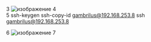 3     ![изображение](https://user-images.githubusercontent.com/100866321/205827479-33a65c86-50a0-439c-ba2c-d86a43770278.png)
4     
5     ssh-keygen
ssh-copy-id gambrilus@192.168.253.8
ssh gambrilus@192.168.253.8

6     ![изображение](https://user-images.githubusercontent.com/100866321/205865299-2f661bc7-4d22-46b3-ba48-11bc83d10b68.png)
7

